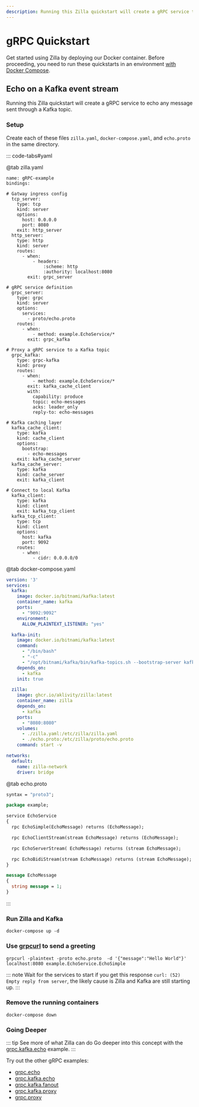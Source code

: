 ```yaml
---
description: Running this Zilla quickstart will create a gRPC service to echo any message sent through a Kafka topic.
---
```


# gRPC Quickstart

Get started using Zilla by deploying our Docker container. Before proceeding, you need to run these quickstarts in an environment [with Docker Compose](https://docs.docker.com/compose/gettingstarted/).

## Echo on a Kafka event stream

Running this Zilla quickstart will create a gRPC service to echo any message sent through a Kafka topic.

### Setup

Create each of these files `zilla.yaml`, `docker-compose.yaml`, and `echo.proto` in the same directory.

::: code-tabs#yaml

@tab zilla.yaml

```yaml{40,44,46}
name: gRPC-example
bindings:

# Gatway ingress config
  tcp_server:
    type: tcp
    kind: server
    options:
      host: 0.0.0.0
      port: 8080
    exit: http_server
  http_server:
    type: http
    kind: server
    routes:
      - when:
          - headers:
              :scheme: http
              :authority: localhost:8080
        exit: grpc_server

# gRPC service definition
  grpc_server:
    type: grpc
    kind: server
    options:
      services:
        - proto/echo.proto
    routes:
      - when:
          - method: example.EchoService/*
        exit: grpc_kafka

# Proxy a gRPC service to a Kafka topic
  grpc_kafka:
    type: grpc-kafka
    kind: proxy
    routes:
      - when:
          - method: example.EchoService/*
        exit: kafka_cache_client
        with:
          capability: produce
          topic: echo-messages
          acks: leader_only
          reply-to: echo-messages

# Kafka caching layer
  kafka_cache_client:
    type: kafka
    kind: cache_client
    options:
      bootstrap:
        - echo-messages
    exit: kafka_cache_server
  kafka_cache_server:
    type: kafka
    kind: cache_server
    exit: kafka_client

# Connect to local Kafka
  kafka_client:
    type: kafka
    kind: client
    exit: kafka_tcp_client
  kafka_tcp_client:
    type: tcp
    kind: client
    options:
      host: kafka
      port: 9092
    routes:
      - when:
          - cidr: 0.0.0.0/0

```

@tab docker-compose.yaml

```yaml
version: '3'
services:
  kafka:
    image: docker.io/bitnami/kafka:latest
    container_name: kafka
    ports:
      - "9092:9092"
    environment:
      ALLOW_PLAINTEXT_LISTENER: "yes"

  kafka-init:
    image: docker.io/bitnami/kafka:latest
    command: 
      - "/bin/bash"
      - "-c"
      - "/opt/bitnami/kafka/bin/kafka-topics.sh --bootstrap-server kafka:9092 --create --if-not-exists --topic echo-messages"
    depends_on:
      - kafka
    init: true

  zilla:
    image: ghcr.io/aklivity/zilla:latest
    container_name: zilla
    depends_on:
      - kafka
    ports:
      - "8080:8080"
    volumes:
      - ./zilla.yaml:/etc/zilla/zilla.yaml
      - ./echo.proto:/etc/zilla/proto/echo.proto
    command: start -v

networks:
  default:
    name: zilla-network
    driver: bridge

```

@tab echo.proto

```protobuf
syntax = "proto3";

package example;

service EchoService
{
  rpc EchoSimple(EchoMessage) returns (EchoMessage);

  rpc EchoClientStream(stream EchoMessage) returns (EchoMessage);

  rpc EchoServerStream( EchoMessage) returns (stream EchoMessage);

  rpc EchoBidiStream(stream EchoMessage) returns (stream EchoMessage);
}

message EchoMessage
{
  string message = 1;
}

```

:::

### Run Zilla and Kafka

```bash:no-line-numbers
docker-compose up -d
```

### Use [grpcurl](https://github.com/fullstorydev/grpcurl) to send a greeting

```bash:no-line-numbers
grpcurl -plaintext -proto echo.proto  -d '{"message":"Hello World"}' localhost:8080 example.EchoService.EchoSimple
```

::: note Wait for the services to start
if you get this response `curl: (52) Empty reply from server`, the likely cause is Zilla and Kafka are still starting up.
:::

### Remove the running containers

```bash:no-line-numbers
docker-compose down
```

### Going Deeper

::: tip See more of what Zilla can do
Go deeper into this concept with the [grpc.kafka.echo](https://github.com/aklivity/zilla-examples/tree/main/grpc.kafka.echo) example.
:::

Try out the other gRPC examples:

- [grpc.echo](https://github.com/aklivity/zilla-examples/tree/main/grpc.echo)
- [grpc.kafka.echo](https://github.com/aklivity/zilla-examples/tree/main/grpc.kafka.echo)
- [grpc.kafka.fanout](https://github.com/aklivity/zilla-examples/tree/main/grpc.kafka.fanout)
- [grpc.kafka.proxy](https://github.com/aklivity/zilla-examples/tree/main/grpc.kafka.proxy)
- [grpc.proxy](https://github.com/aklivity/zilla-examples/tree/main/grpc.proxy)
